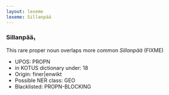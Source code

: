 ```yaml
---
layout: lexeme
lexeme: Sillanpää
---
```


###  Sillanpää₁

This rare proper noun overlaps more common *Sillanpää* (FIXME)
* UPOS:  PROPN
* in KOTUS dictionary under:  18
* Origin:  finer|enwikt
* Possible NER class:  GEO
* Blacklisted:  PROPN-BLOCKING

